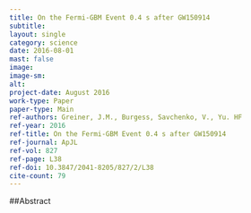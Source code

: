 ```yaml
---
title: On the Fermi-GBM Event 0.4 s after GW150914
subtitle: 
layout: single
category: science
date: 2016-08-01
mast: false
image: 
image-sm: 
alt: 
project-date: August 2016
work-type: Paper
paper-type: Main
ref-authors: Greiner, J.M., Burgess, Savchenko, V., Yu. HF
ref-year: 2016
ref-title: On the Fermi-GBM Event 0.4 s after GW150914
ref-journal: ApJL
ref-vol: 827
ref-page: L38
ref-doi: 10.3847/2041-8205/827/2/L38
cite-count: 79
---
```



##Abstract
